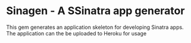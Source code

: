 # Sinagen - A SSinatra app generator

This gem generates an application skeleton for developing Sinatra apps.  The
application can the be uploaded to Heroku for usage
